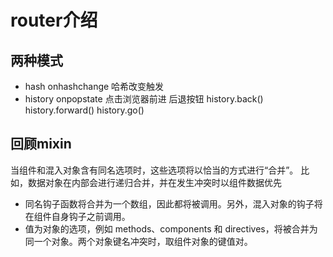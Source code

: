 # router介绍
## 两种模式
* hash   onhashchange   哈希改变触发
* history  onpopstate   点击浏览器前进 后退按钮  history.back() history.forward()  history.go()

## 回顾mixin
当组件和混入对象含有同名选项时，这些选项将以恰当的方式进行“合并”。
比如，数据对象在内部会进行递归合并，并在发生冲突时以组件数据优先
* 同名钩子函数将合并为一个数组，因此都将被调用。另外，混入对象的钩子将在组件自身钩子之前调用。
* 值为对象的选项，例如 methods、components 和 directives，将被合并为同一个对象。两个对象键名冲突时，取组件对象的键值对。
